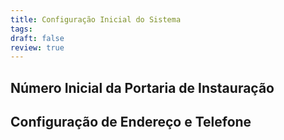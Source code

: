 ```yaml
---
title: Configuração Inicial do Sistema
tags: 
draft: false
review: true
---
```

## Número Inicial da Portaria de Instauração


## Configuração de Endereço e Telefone